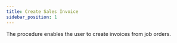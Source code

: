 ```yaml
---
title: Create Sales Invoice
sidebar_position: 1
---
```


The procedure enables the user to create invoices from job orders. 






